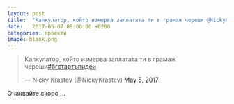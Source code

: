 ```yaml
---
layout: post
title:  "Калкулатор, който измерва заплатата ти в грамаж череши @NickyKrastev"
date:   2017-05-07 09:00:00 +0200
categories: проекти
image: blank.png
---
```


<blockquote class="twitter-tweet" data-lang="en"><p lang="bg" dir="ltr">Калкулатор, който измерва заплатата ти в грамаж череши<a href="https://twitter.com/hashtag/%D0%B1%D0%B3%D1%81%D1%82%D0%B0%D1%80%D1%82%D1%8A%D0%BF%D0%B8%D0%B4%D0%B5%D0%B8?src=hash">#бгстартъпидеи</a></p>&mdash; Nicky Krastev (@NickyKrastev) <a href="https://twitter.com/NickyKrastev/status/860397779348312064">May 5, 2017</a></blockquote>
<script async src="//platform.twitter.com/widgets.js" charset="utf-8"></script>


Очаквайте скоро ...